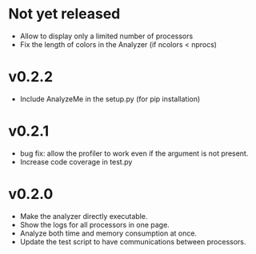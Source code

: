 # Not yet released
* Allow to display only a limited number of processors
* Fix the length of colors in the Analyzer (if ncolors < nprocs)

# v0.2.2
* Include AnalyzeMe in the setup.py (for pip installation)

# v0.2.1
* bug fix: allow the profiler to work even if the argument is not present.
* Increase code coverage in test.py

# v0.2.0
* Make the analyzer directly executable.
* Show the logs for all processors in one page.
* Analyze both time and memory consumption at once.
* Update the test script to have communications between processors.
